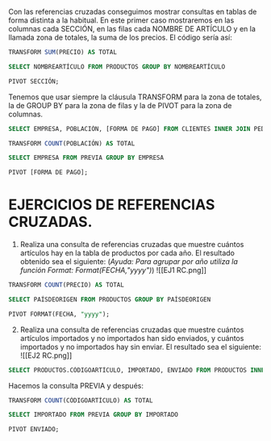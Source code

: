 Con las referencias cruzadas conseguimos mostrar consultas en tablas de forma distinta a la habitual. En este primer caso mostraremos en las columnas cada SECCIÓN, en las filas cada NOMBRE DE ARTÍCULO y en la llamada zona de totales, la suma de los precios. El código sería así:

```sql
TRANSFORM SUM(PRECIO) AS TOTAL

SELECT NOMBREARTÍCULO FROM PRODUCTOS GROUP BY NOMBREARTÍCULO

PIVOT SECCIÓN;
```

Tenemos que usar siempre la cláusula TRANSFORM para la zona de totales, la de GROUP BY para la zona de filas y la de PIVOT para la zona de columnas.

```sql
SELECT EMPRESA, POBLACIÓN, [FORMA DE PAGO] FROM CLIENTES INNER JOIN PEDIDOS ON CLIENTES.CÓDIGOCLIENTE=PEDIDOS.[CÓDIGO CLIENTE];

TRANSFORM COUNT(POBLACIÓN) AS TOTAL

SELECT EMPRESA FROM PREVIA GROUP BY EMPRESA

PIVOT [FORMA DE PAGO];
```

# EJERCICIOS DE REFERENCIAS CRUZADAS.

1. Realiza una consulta de referencias cruzadas que muestre cuántos artículos hay en la tabla de productos por cada año. El resultado obtenido sea el siguiente: (_Ayuda: Para agrupar por año utiliza la función Format: Format(FECHA,"yyyy")_)
![[EJ1 RC.png]]
```sql
TRANSFORM COUNT(PRECIO) AS TOTAL

SELECT PAÍSDEORIGEN FROM PRODUCTOS GROUP BY PAÍSDEORIGEN

PIVOT FORMAT(FECHA, "yyyy");
```
2. Realiza una consulta de referencias cruzadas que muestre cuántos artículos importados y no importados han sido enviados, y cuántos importados y no importados hay sin enviar. El resultado sea el siguiente:
![[EJ2 RC.png]]
```sql
SELECT PRODUCTOS.CÓDIGOARTÍCULO, IMPORTADO, ENVIADO FROM PRODUCTOS INNER JOIN (PEDIDOS INNER JOIN PRODUCTOSPEDIDOS ON PEDIDOS.[NÚMERO DE PEDIDO]=PRODUCTOSPEDIDOS.[NÚMERO DE PEDIDO]) ON PRODUCTOS.CÓDIGOARTÍCULO=PRODUCTOSPEDIDOS.[CÓDIGO ARTÍCULO];
```
Hacemos la consulta PREVIA y después:
```sql
TRANSFORM COUNT(CÓDIGOARTÍCULO) AS TOTAL

SELECT IMPORTADO FROM PREVIA GROUP BY IMPORTADO

PIVOT ENVIADO;
```